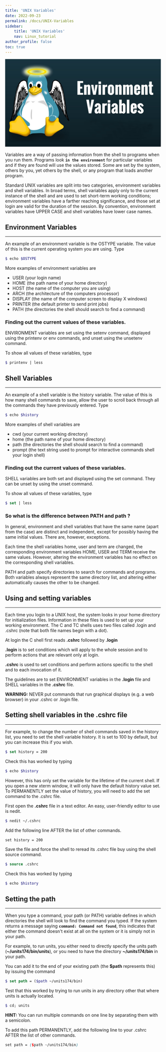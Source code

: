 ```yaml
---
title: 'UNIX Variables'
date: 2022-09-23
permalink: /docs/UNIX-Variables
sidebar: 
    title: 'UNIX Variables'
    nav: Linux_tutorial
author_profile: false
toc: true
---
```


![Unix files system](/images/unix/unix.webp)

Variables are a way of passing information from the shell to programs when you run them. Programs look **`in the environment`** for particular variables and if they are found will use the values stored. Some are set by the system, others by you, yet others by the shell, or any program that loads another program.

Standard UNIX variables are split into two categories, environment variables and shell variables. In broad terms, shell variables apply only to the current instance of the shell and are used to set short-term working conditions; environment variables have a farther reaching significance, and those set at login are valid for the duration of the session. By convention, environment variables have UPPER CASE and shell variables have lower case names.
## Environment Variables
----

An example of an environment variable is the OSTYPE variable. The value of this is the current operating system you are using. Type
```scss
$ echo $OSTYPE
```
More examples of environment variables are

* USER (your login name)
* HOME (the path name of your home directory)
* HOST (the name of the computer you are using)
* ARCH (the architecture of the computers processor)
* DISPLAY (the name of the computer screen to display X windows)
* PRINTER (the default printer to send print jobs)
* PATH (the directories the shell should search to find a command)

### Finding out the current values of these variables.

ENVIRONMENT variables are set using the setenv command, displayed using the printenv or env commands, and unset using the unsetenv command.

To show all values of these variables, type
```scss
$ printenv | less
```
## Shell Variables
-------------------

An example of a shell variable is the history variable. The value of this is how many shell commands to save, allow the user to scroll back through all the commands they have previously entered. Type
```scss
$ echo $history
```
More examples of shell variables are

* cwd (your current working directory)
* home (the path name of your home directory)
* path (the directories the shell should search to find a command)
* prompt (the text string used to prompt for interactive commands shell your login shell)

### Finding out the current values of these variables.

SHELL variables are both set and displayed using the set command. They can be unset by using the unset command.

To show all values of these variables, type

```scss
$ set | less
```
### So what is the difference between PATH and path ?

In general, environment and shell variables that have the same name (apart from the case) are distinct and independent, except for possibly having the same initial values. There are, however, exceptions.

Each time the shell variables home, user and term are changed, the corresponding environment variables HOME, USER and TERM receive the same values. However, altering the environment variables has no effect on the corresponding shell variables.

PATH and path specify directories to search for commands and programs. Both variables always represent the same directory list, and altering either automatically causes the other to be changed.

## Using and setting variables
---

Each time you login to a UNIX host, the system looks in your home directory for initialization files. Information in these files is used to set up your working environment. The C and TC shells uses two files called .login and .cshrc (note that both file names begin with a dot).

At login the C shell first reads **.cshrc** followed by **.login**

**.login** is to set conditions which will apply to the whole session and to perform actions that are relevant only at login.

**.cshrc** is used to set conditions and perform actions specific to the shell and to each invocation of it.

The guidelines are to set ENVIRONMENT variables in the **.login** file and SHELL variables in the **.cshrc** file.

**WARNING:** NEVER put commands that run graphical displays (e.g. a web browser) in your .cshrc or .login file.

## Setting shell variables in the .cshrc file
---

For example, to change the number of shell commands saved in the history list, you need to set the shell variable history. It is set to 100 by default, but you can increase this if you wish.

```scss
$ set history = 200
```
Check this has worked by typing

```scss
$ echo $history
```
However, this has only set the variable for the lifetime of the current shell. If you open a new xterm window, it will only have the default history value set. To PERMANENTLY set the value of history, you will need to add the set command to the .cshrc file.

First open the **.cshrc** file in a text editor. An easy, user-friendly editor to use is nedit.

```scss
$ nedit ~/.cshrc
```
Add the following line AFTER the list of other commands.

```scss
set history = 200
```
Save the file and force the shell to reread its .cshrc file buy using the shell source command.

```scss
$ source .cshrc
```
Check this has worked by typing

```scss
$ echo $history
```
## Setting the path
---

When you type a command, your path (or PATH) variable defines in which directories the shell will look to find the command you typed. If the system returns a message saying **`command: Command not found`**, this indicates that either the command doesn't exist at all on the system or it is simply not in your path.

For example, to run units, you either need to directly specify the units path (**~/units174/bin/units**), or you need to have the directory **~/units174/bin** in your path.

You can add it to the end of your existing path (the **$path** represents this) by issuing the command

```scss
$ set path = ($path ~/units174/bin)
```
Test that this worked by trying to run units in any directory other that where units is actually located.

```scss
$ cd; units
```
**HINT:** You can run multiple commands on one line by separating them with a semicolon.

To add this path PERMANENTLY, add the following line to your .cshrc AFTER the list of other commands.

```scss
set path = ($path ~/units174/bin)
```
